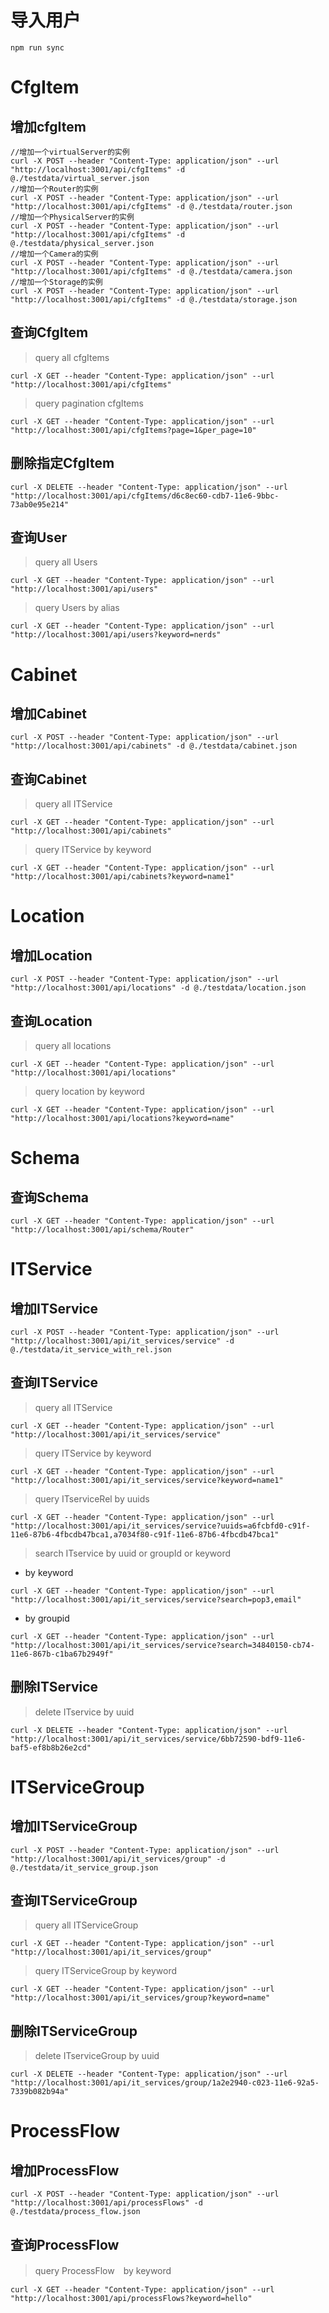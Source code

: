 # 导入用户

```
npm run sync
```

# CfgItem

## 增加cfgItem

```
//增加一个virtualServer的实例
curl -X POST --header "Content-Type: application/json" --url "http://localhost:3001/api/cfgItems" -d @./testdata/virtual_server.json
//增加一个Router的实例
curl -X POST --header "Content-Type: application/json" --url "http://localhost:3001/api/cfgItems" -d @./testdata/router.json
//增加一个PhysicalServer的实例
curl -X POST --header "Content-Type: application/json" --url "http://localhost:3001/api/cfgItems" -d @./testdata/physical_server.json
//增加一个Camera的实例
curl -X POST --header "Content-Type: application/json" --url "http://localhost:3001/api/cfgItems" -d @./testdata/camera.json
//增加一个Storage的实例
curl -X POST --header "Content-Type: application/json" --url "http://localhost:3001/api/cfgItems" -d @./testdata/storage.json

```

## 查询CfgItem

> query all cfgItems

```
curl -X GET --header "Content-Type: application/json" --url "http://localhost:3001/api/cfgItems"
```

> query pagination cfgItems 

```
curl -X GET --header "Content-Type: application/json" --url "http://localhost:3001/api/cfgItems?page=1&per_page=10"
```

## 删除指定CfgItem

```
curl -X DELETE --header "Content-Type: application/json" --url "http://localhost:3001/api/cfgItems/d6c8ec60-cdb7-11e6-9bbc-73ab0e95e214"
```

## 查询User

> query all Users

```
curl -X GET --header "Content-Type: application/json" --url "http://localhost:3001/api/users"
```

> query Users by alias

```
curl -X GET --header "Content-Type: application/json" --url "http://localhost:3001/api/users?keyword=nerds"
```

# Cabinet

## 增加Cabinet
```
curl -X POST --header "Content-Type: application/json" --url "http://localhost:3001/api/cabinets" -d @./testdata/cabinet.json
```

## 查询Cabinet

> query all ITService

```
curl -X GET --header "Content-Type: application/json" --url "http://localhost:3001/api/cabinets"
```

> query ITService by keyword

```
curl -X GET --header "Content-Type: application/json" --url "http://localhost:3001/api/cabinets?keyword=name1"
```

# Location

## 增加Location

```
curl -X POST --header "Content-Type: application/json" --url "http://localhost:3001/api/locations" -d @./testdata/location.json
```

## 查询Location

> query all locations

```
curl -X GET --header "Content-Type: application/json" --url "http://localhost:3001/api/locations"
```

> query location by keyword

```
curl -X GET --header "Content-Type: application/json" --url "http://localhost:3001/api/locations?keyword=name"
```

# Schema

## 查询Schema

```
curl -X GET --header "Content-Type: application/json" --url "http://localhost:3001/api/schema/Router"
```

# ITService

## 增加ITService

```
curl -X POST --header "Content-Type: application/json" --url "http://localhost:3001/api/it_services/service" -d @./testdata/it_service_with_rel.json
```

## 查询ITService

> query all ITService

```
curl -X GET --header "Content-Type: application/json" --url "http://localhost:3001/api/it_services/service"
```

> query ITService by keyword

```
curl -X GET --header "Content-Type: application/json" --url "http://localhost:3001/api/it_services/service?keyword=name1"
```

> query ITserviceRel by uuids 

```
curl -X GET --header "Content-Type: application/json" --url "http://localhost:3001/api/it_services/service?uuids=a6fcbfd0-c91f-11e6-87b6-4fbcdb47bca1,a7034f80-c91f-11e6-87b6-4fbcdb47bca1"
```

> search ITservice by uuid or groupId or keyword

* by keyword

```
curl -X GET --header "Content-Type: application/json" --url "http://localhost:3001/api/it_services/service?search=pop3,email"
```

* by groupid

```
curl -X GET --header "Content-Type: application/json" --url "http://localhost:3001/api/it_services/service?search=34840150-cb74-11e6-867b-c1ba67b2949f"
```

## 删除ITService

> delete ITservice by uuid 

```
curl -X DELETE --header "Content-Type: application/json" --url "http://localhost:3001/api/it_services/service/6bb72590-bdf9-11e6-baf5-ef8b8b26e2cd"
```

# ITServiceGroup

## 增加ITServiceGroup

```
curl -X POST --header "Content-Type: application/json" --url "http://localhost:3001/api/it_services/group" -d @./testdata/it_service_group.json
```

## 查询ITServiceGroup

> query all ITServiceGroup

```
curl -X GET --header "Content-Type: application/json" --url "http://localhost:3001/api/it_services/group"
```

> query ITServiceGroup by keyword

```
curl -X GET --header "Content-Type: application/json" --url "http://localhost:3001/api/it_services/group?keyword=name"
```

## 删除ITServiceGroup

> delete ITserviceGroup by uuid 

```
curl -X DELETE --header "Content-Type: application/json" --url "http://localhost:3001/api/it_services/group/1a2e2940-c023-11e6-92a5-7339b082b94a"
```


# ProcessFlow

## 增加ProcessFlow

```
curl -X POST --header "Content-Type: application/json" --url "http://localhost:3001/api/processFlows" -d @./testdata/process_flow.json
```

## 查询ProcessFlow

> query ProcessFlow　by keyword

```
curl -X GET --header "Content-Type: application/json" --url "http://localhost:3001/api/processFlows?keyword=hello"
```